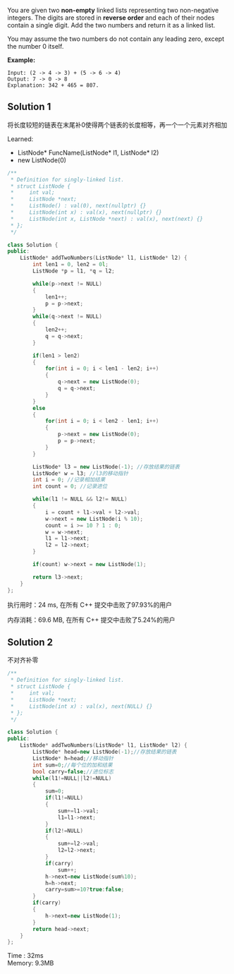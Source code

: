You are given two **non-empty** linked lists representing two non-negative integers. The digits are stored in **reverse order** and each of their nodes contain a single digit. Add the two numbers and return it as a linked list.

You may assume the two numbers do not contain any leading zero, except the number 0 itself.

**Example:**
```
Input: (2 -> 4 -> 3) + (5 -> 6 -> 4)
Output: 7 -> 0 -> 8
Explanation: 342 + 465 = 807.
```

## Solution 1

将长度较短的链表在末尾补0使得两个链表的长度相等，再一个一个元素对齐相加

Learned:
- ListNode* FuncName(ListNode* l1, ListNode* l2)
- new ListNode(0)

```c++
/**
 * Definition for singly-linked list.
 * struct ListNode {
 *     int val;
 *     ListNode *next;
 *     ListNode() : val(0), next(nullptr) {}
 *     ListNode(int x) : val(x), next(nullptr) {}
 *     ListNode(int x, ListNode *next) : val(x), next(next) {}
 * };
 */

class Solution {
public:
    ListNode* addTwoNumbers(ListNode* l1, ListNode* l2) {
        int len1 = 0, len2 = 0l;
        ListNode *p = l1, *q = l2;

        while(p->next != NULL)
        {
            len1++;
            p = p->next;
        }
        while(q->next != NULL)
        {
            len2++;
            q = q->next;
        }

        if(len1 > len2)
        {
            for(int i = 0; i < len1 - len2; i++)
            {
                q->next = new ListNode(0);
                q = q->next;
            }
        }
        else
        {
            for(int i = 0; i < len2 - len1; i++)
            {
                p->next = new ListNode(0);
                p = p->next;
            }
        }

        ListNode* l3 = new ListNode(-1); //存放结果的链表
        ListNode* w = l3; //l3的移动指针
        int i = 0; //记录相加结果
	    int count = 0; //记录进位

	    while(l1 != NULL && l2!= NULL)
        {
            i = count + l1->val + l2->val;
            w->next = new ListNode(i % 10);
            count = i >= 10 ? 1 : 0;
            w = w->next;
            l1 = l1->next;
            l2 = l2->next;
        }

        if(count) w->next = new ListNode(1);

        return l3->next; 
    }
};
```

执行用时：24 ms, 在所有 C++ 提交中击败了97.93%的用户

内存消耗：69.6 MB, 在所有 C++ 提交中击败了5.24%的用户

## Solution 2
不对齐补零

```c++
/**
 * Definition for singly-linked list.
 * struct ListNode {
 *     int val;
 *     ListNode *next;
 *     ListNode(int x) : val(x), next(NULL) {}
 * };
 */

class Solution {
public:
    ListNode* addTwoNumbers(ListNode* l1, ListNode* l2) {
        ListNode* head=new ListNode(-1);//存放结果的链表
        ListNode* h=head;//移动指针
        int sum=0;//每个位的加和结果
        bool carry=false;//进位标志
        while(l1!=NULL||l2!=NULL)
        {
            sum=0;
            if(l1!=NULL)
            {
                sum+=l1->val;
                l1=l1->next;
            }
            if(l2!=NULL)
            {
                sum+=l2->val;
                l2=l2->next;
            }
            if(carry)
                sum++;
            h->next=new ListNode(sum%10);
            h=h->next;
            carry=sum>=10?true:false;
        }
        if(carry)
        {
            h->next=new ListNode(1);
        }
        return head->next;
    }
};

```
Time : 32ms  
Memory: 9.3MB
